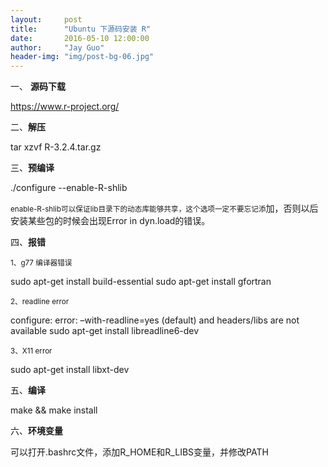 ```yaml
---
layout:     post
title:      "Ubuntu 下源码安装 R"
date:       2016-05-10 12:00:00
author:     "Jay Guo"
header-img: "img/post-bg-06.jpg"
---
```


一、 **源码下载**

<https://www.r-project.org/>

二、**解压**

tar xzvf R-3.2.4.tar.gz


三、**预编译**

./configure --enable-R-shlib

<small>enable-R-shlib可以保证lib目录下的动态库能够共享，这个选项一定不要忘记添</small>加，否则以后安装某些包的时候会出现Error in dyn.load的错误。

四、**报错**

<small>1、g77 编译器错误</small>

sudo apt-get install build-essential
sudo apt-get install gfortran

<small>2、readline error</small>

configure: error: –with-readline=yes (default) and headers/libs are not available
sudo apt-get install libreadline6-dev

<small>3、X11 error</small>

sudo apt-get install libxt-dev


五、**编译**

make && make install

六、**环境变量**  
        
可以打开.bashrc文件，添加R_HOME和R_LIBS变量，并修改PATH<small>


